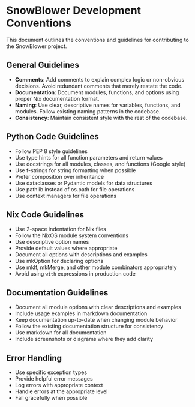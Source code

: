 # SnowBlower Development Conventions

This document outlines the conventions and guidelines for contributing to the SnowBlower project.

## General Guidelines

* **Comments**: Add comments to explain complex logic or non-obvious decisions. Avoid redundant comments that merely restate the code.
* **Documentation**: Document modules, functions, and options using proper Nix documentation format.
* **Naming**: Use clear, descriptive names for variables, functions, and modules. Follow existing naming patterns in the codebase.
* **Consistency**: Maintain consistent style with the rest of the codebase.

## Python Code Guidelines

* Follow PEP 8 style guidelines
* Use type hints for all function parameters and return values
* Use docstrings for all modules, classes, and functions (Google style)
* Use f-strings for string formatting when possible
* Prefer composition over inheritance
* Use dataclasses or Pydantic models for data structures
* Use pathlib instead of os.path for file operations
* Use context managers for file operations

## Nix Code Guidelines

* Use 2-space indentation for Nix files
* Follow the NixOS module system conventions
* Use descriptive option names
* Provide default values where appropriate
* Document all options with descriptions and examples
* Use mkOption for declaring options
* Use mkIf, mkMerge, and other module combinators appropriately
* Avoid using `with` expressions in production code

## Documentation Guidelines

* Document all module options with clear descriptions and examples
* Include usage examples in markdown documentation
* Keep documentation up-to-date when changing module behavior
* Follow the existing documentation structure for consistency
* Use markdown for all documentation
* Include screenshots or diagrams where they add clarity

## Error Handling

* Use specific exception types
* Provide helpful error messages
* Log errors with appropriate context
* Handle errors at the appropriate level
* Fail gracefully when possible